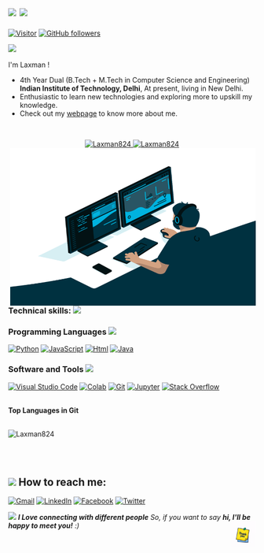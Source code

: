 <!-- [![MasterHead](https://media.giphy.com/media/AKN0AeXRLbTNPNUl03/giphy.gifluuu) -->

<h1 >   <img src="https://github.com/vimalverma558/vimalverma558/blob/v2/img/hello.gif" width="10%"> <img src="https://media.giphy.com/media/hvRJCLFzcasrR4ia7z/giphy.gif" width="15"></h1>

[![Visitor](https://visitor-badge.laobi.icu/badge?page_id=Laxman824.Laxman824)](https://github.com/Laxman824) [![GitHub followers](https://img.shields.io/github/followers/Laxman824.svg?style=social&label=Follow)](https://github.com/Laxman824?tab=followers)
<p >
  <a href="https://github.com/DenverCoder1/readme-typing-svg"><img src="https://readme-typing-svg.herokuapp.com?lines=Computer+Science+Student;Quick%20Self%20Learner%20|%20Curious%20;Always%20learning%20new%20things&width=500&height=50"></a>
</p>

I'm Laxman !
- 4th Year Dual (B.Tech + M.Tech in Computer Science and Engineering) __Indian Institute of Technology, Delhi__,  At present, living in New Delhi.
- Enthusiastic to learn new technologies and exploring more to upskill my knowledge.
- Check out my [webpage](https://laxman824.github.io/cs5180408_Webpage/) to know more about me.

<!-- <summary><b>Lamxan's Git Stats</b></summary> -->
<br/>
<p align="center">
	<a href="https://github.com/Laxman824">
	<img width="49.5%" src="https://github-readme-stats.vercel.app/api?username=Laxman824&show_icons=true" alt="Laxman824">
	<img width="49.5%" src="https://github-readme-streak-stats.herokuapp.com/?user=Laxman824" alt="Laxman824">
	</a>
	
 <img align="right" alt="GIF" src="https://github.com/Laxman824/Laxman824/blob/main/Gifs/code.gif?raw=true" width="500" height="320" />
	<br/>
</p>
<br/>


 
###  Technical skills: <img src="https://media.giphy.com/media/vIMgW7Tkj8pz1XLh31/giphy.gif" width="20">

###  Programming Languages <img src="https://media.giphy.com/media/CCxuhVBrD8SBGxPoBg/giphy.gif" width="30">

<p>
 <a href="https://github.com/Laxman824"><img alt="Python" src="https://img.shields.io/badge/Python%20-%2314354C.svg?logo=python&logoColor=white"></a>
    <a href="https://github.com/Laxman824"><img alt="JavaScript" src="https://img.shields.io/badge/JavaScript%20-%23F7DF1E.svg?logo=javascript&logoColor=black"></a>
     <a href="https://github.com/Laxman824"><img alt="Html" src="https://img.shields.io/badge/HTML5-E34F26?style=for-the-badge&logo=html5&logoColor=white"></a>
     <a href="https://github.com/Laxman824"><img alt="Java" src="https://img.shields.io/badge/Java-ED8B00?style=for-the-badge&logo=java&logoColor=white"></a>
 

 
 
<!-- ### Frameworks and Libraries

<p>
    <a href="https://github.com/Laxman824"><img alt="Keras" src="https://img.shields.io/badge/Keras%20-%23D00000.svg?logo=Keras&logoColor=white"></a>
    <a href="https://github.com/Laxman824"><img alt="Pandas" src="https://img.shields.io/badge/Pandas%20-%23150458.svg?logo=pandas&logoColor=white"></a>
    <a href="https://github.com/Laxman824"><img alt="TensorFlow" src="https://img.shields.io/badge/TensorFlow%20-%23FF6F00.svg?logo=TensorFlow&logoColor=white"></a>
    <a href="https://github.com/Laxman824"><img alt="Bootstrap" src="https://img.shields.io/badge/Bootstrap%20-%23150458.svg?logo=Bootstrap&logoColor=white"></a>
</p>

### Databases and Cloud Hosting

<p>
    <a href="https://github.com/Laxman824"><img alt="GitHub Pages" src="https://img.shields.io/badge/GitHub%20Pages-%23327FC7.svg?logo=github&logoColor=white"></a>
    <a href="https://github.com/Laxman824"><img alt="Firebase" src ="https://img.shields.io/badge/MySQL-00000F?style=for-the-badge&logo=mysql&logoColor=white"></a>
 
 
 
</p> -->

### Software and Tools <img src="https://media.giphy.com/media/EVrqcR2j1mk1dEX9Qr/giphy.gif" width="3%">

<p>
  <a href="https://github.com/Laxman824"><img alt="Visual Studio Code" src="https://img.shields.io/badge/Visual%20Studio%20Code-0078d7.svg?logo=visual-studio-code&logoColor=white"></a>
    <a href="https://github.com/Laxman824"><img alt="Colab" src="https://img.shields.io/badge/Colab-00b56a.svg?logo=google-colab&logoColor=white"></a>
    <a href="https://github.com/Laxman824"><img alt="Git" src="https://img.shields.io/badge/Git%20-%23F05033.svg?logo=git&logoColor=white"></a>
    <a href="https://github.com/Laxman824"><img alt="Jupyter" src="https://img.shields.io/badge/Jupyter%20-%23F37626.svg?logo=Jupyter&logoColor=white"></a>
    <a href="https://github.com/Laxman824"><img alt="Stack Overflow" src="https://img.shields.io/badge/-Stack%20Overflow-FE7A16?logo=stack-overflow&logoColor=white"></a>
   
</p>
</br>

<summary><b>Top Languages in Git</b></summary>
<br/>

<p 
	<a href="https://github.com/Laxman824">
	<img src="https://github-readme-stats.vercel.app/api/top-langs/?username=Laxman824&langs_count=8&layout=compact" alt="Laxman824">
	</a>
	<br/>
<br/>

</p>
<br/>
<h2><img src="https://media.giphy.com/media/S8GDAHL3nmSGKQUTn3/giphy.gif" width="3%"> How to reach me:</h2> 



<a href="mailto:laxmankethavath5@gmail.com">![Gmail](https://img.shields.io/badge/Gmail-D14836?style=for-the-badge&logo=gmail&logoColor=white)</a>
<a href="https://www.linkedin.com/in/k-laxman-44913a156/">![LinkedIn](https://img.shields.io/badge/LinkedIn-0077B5?style=for-the-badge&logo=linkedin&logoColor=white)</a>
<a href="https://www.facebook.com/laxman.kethavath.96/">![Facebook](https://img.shields.io/badge/Facebook-1877F2?style=for-the-badge&logo=facebook&logoColor=white)</a>
<a href="https://twitter.com/laxmankethavat2">![Twitter](https://img.shields.io/badge/Twitter-1DA1F2?style=for-the-badge&logo=twitter&logoColor=white)</a>

<img src="https://media.giphy.com/media/LnQjpWaON8nhr21vNW/giphy.gif" width="60"> <em><b>I Love connecting with different people</b> So, if you want to say <b>hi, I'll be happy to meet you!</b> :)</em> <img src="https://github.com/Laxman824/Laxman824/blob/main/Gifs/thank.gif" width="10%" style=float:right> 
<!-- <img src="https://media.giphy.com/media/OT3NrGYyRu523JG0G8/giphy.gif" width="60"> -->
<!-- 																			<h5> <img src="https://github.com/Laxman824/Laxman824/blob/main/Gifs/thank.gif" width="20%"></h5>	  				 -->


<!--**Laxman824** is a ✨ _special_ ✨ repository because its `README.md` (this file) appears on your GitHub profile.-->
